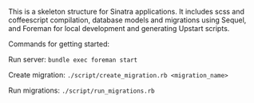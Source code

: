 This is a skeleton structure for Sinatra applications. It includes scss and coffeescript compilation, database
models and migrations using Sequel, and Foreman for local development and generating Upstart scripts.

Commands for getting started:

Run server: `bundle exec foreman start`

Create migration: `./script/create_migration.rb <migration_name>`

Run migrations: `./script/run_migrations.rb`

